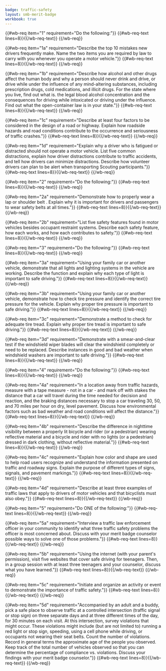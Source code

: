 ```yaml
---
badge: traffic-safety
layout: smb-merit-badge
workbook: true
---
```



{{#wb-req item="1" requirement="Do the following:"}}
{{#wb-req-text lines=8}}{{/wb-req-text}}
{{/wb-req}}

{{#wb-req item="1a" requirement="Describe the top 10 mistakes new drivers frequently make. Name the two items you are required by law to carry with you whenever you operate a motor vehicle."}}
{{#wb-req-text lines=8}}{{/wb-req-text}}
{{/wb-req}}

{{#wb-req item="1b" requirement="Describe how alcohol and other drugs affect the human body and why a person should never drink and drive, or drive while under the influence of any mind-altering substances, including prescription drugs, cold medications, and illicit drugs. For the state where you live, find out what is. the legal blood alcohol concentration and the consequences for driving while intoxicated or driving under the influence. Find out what the open-container law is in your state."}}
{{#wb-req-text lines=8}}{{/wb-req-text}}
{{/wb-req}}

{{#wb-req item="1c" requirement="Describe at least four factors to be considered in the design of a road or highway. Explain how roadside hazards and road conditions contribute to the occurrence and seriousness of traffic crashes."}}
{{#wb-req-text lines=8}}{{/wb-req-text}}
{{/wb-req}}

{{#wb-req item="1d" requirement="Explain why a driver who is fatigued or distracted should not operate a motor vehicle. List five common distractions, explain how driver distractions contribute to traffic accidents, and tell how drivers can minimize distractions. Describe how volunteer drivers can plan to be alert when transporting Scouting participants."}}
{{#wb-req-text lines=8}}{{/wb-req-text}}
{{/wb-req}}

{{#wb-req item="2" requirement="Do the following:"}}
{{#wb-req-text lines=8}}{{/wb-req-text}}
{{/wb-req}}

{{#wb-req item="2a" requirement="Demonstrate how to properly wear a lap or shoulder belt . Explain why it is important for drivers and passengers to wear safety belts at all times."}}
{{#wb-req-text lines=8}}{{/wb-req-text}}
{{/wb-req}}

{{#wb-req item="2b" requirement="List five safety features found in motor vehicles besides occupant restraint systems. Describe each safety feature, how each works, and how each contributes to safety."}}
{{#wb-req-text lines=8}}{{/wb-req-text}}
{{/wb-req}}

{{#wb-req item="3" requirement="Do the following:"}}
{{#wb-req-text lines=8}}{{/wb-req-text}}
{{/wb-req}}

{{#wb-req item="3a" requirement="Using your family car or another vehicle, demonstrate that all lights and lighting systems in the vehicle are working. Describe the function and explain why each type of light is important to safe driving."}}
{{#wb-req-text lines=8}}{{/wb-req-text}}
{{/wb-req}}

{{#wb-req item="3b" requirement="Using your family car or another vehicle, demonstrate how to check tire pressure and identify the correct tire pressure for the vehicle. Explain why proper tire pressure is important to safe driving."}}
{{#wb-req-text lines=8}}{{/wb-req-text}}
{{/wb-req}}

{{#wb-req item="3c" requirement="Demonstrate a method to check for adequate tire tread. Explain why proper tire tread is important to safe driving."}}
{{#wb-req-text lines=8}}{{/wb-req-text}}
{{/wb-req}}

{{#wb-req item="3d" requirement="Demonstrate with a smear-and-clear test if the windshield wiper blades will clear the windshield completely or need to be replaced. Describe instances in good and bad weather when windshield washers are important to safe driving."}}
{{#wb-req-text lines=8}}{{/wb-req-text}}
{{/wb-req}}

{{#wb-req item="4" requirement="Do the following:"}}
{{#wb-req-text lines=8}}{{/wb-req-text}}
{{/wb-req}}

{{#wb-req item="4a" requirement="In a location away from traffic hazards, measure with a tape measure - not in a car - and mark off with stakes the distance that a car will travel during the time needed for decision and reaction, and the braking distances necessary to stop a car traveling 30, 50, and 70 miles per hour on dry, level pavement. Discuss how environmental factors such as bad weather and road conditions will affect the distance."}}
{{#wb-req-text lines=8}}{{/wb-req-text}}
{{/wb-req}}

{{#wb-req item="4b" requirement="Describe the difference in nighttime visibility between a properly lit bicycle and rider (or a pedestrian) wearing reflective material and a bicycle and rider with no lights (or a pedestrian) dressed in dark clothing, without reflective material."}}
{{#wb-req-text lines=8}}{{/wb-req-text}}
{{/wb-req}}

{{#wb-req item="4c" requirement="Explain how color and shape are used to help road users recognize and understand the information presented on traffic and roadway signs. Explain the purpose of different types of signs, signals, and pavement markings."}}
{{#wb-req-text lines=8}}{{/wb-req-text}}
{{/wb-req}}

{{#wb-req item="4d" requirement="Describe at least three examples of traffic laws that apply to drivers of motor vehicles and that bicyclists must also obey."}}
{{#wb-req-text lines=8}}{{/wb-req-text}}
{{/wb-req}}

{{#wb-req item="5" requirement="Do ONE of the following:"}}
{{#wb-req-text lines=8}}{{/wb-req-text}}
{{/wb-req}}

{{#wb-req item="5a" requirement="Interview a traffic law enforcement officer in your community to identify what three traffic safety problems the officer is most concerned about. Discuss with your merit badge counselor possible ways to solve one of those problems."}}
{{#wb-req-text lines=8}}{{/wb-req-text}}
{{/wb-req}}

{{#wb-req item="5b" requirement="Using the internet (with your parent's permission), visit five websites that cover safe driving for teenagers. Then, in a group session with at least three teenagers and your counselor, discuss what you have learned."}}
{{#wb-req-text lines=8}}{{/wb-req-text}}
{{/wb-req}}

{{#wb-req item="5c" requirement="Initiate and organize an activity or event to demonstrate the importance of traffic safety."}}
{{#wb-req-text lines=8}}{{/wb-req-text}}
{{/wb-req}}

{{#wb-req item="5d" requirement="Accompanied by an adult and a buddy, pick a safe place to observe traffic at a controlled intersection (traffic signal or stop sign) on three separate days and at three different times of the day, for 30 minutes on each visit. At this intersection, survey violations that might occur. These violations might include (but are not limited to) running a red light or stop sign, speeding, using a cell phone while driving, or occupants not wearing their seat belts. Count the number of violations. Record in general terms the approximate age of the people you observed. Keep track of the total number of vehicles observed so that you can determine the percentage of compliance vs. violations. Discuss your findings with your merit badge counselor."}}
{{#wb-req-text lines=8}}{{/wb-req-text}}
{{/wb-req}}
